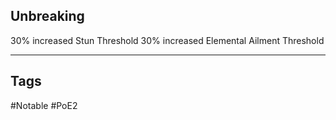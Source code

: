 ## Unbreaking
30% increased Stun Threshold
30% increased Elemental Ailment Threshold

---
## Tags
#Notable
#PoE2

